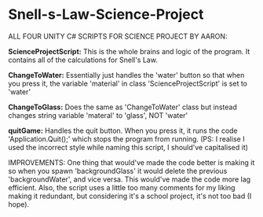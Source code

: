 # Snell-s-Law-Science-Project
ALL FOUR UNITY C# SCRIPTS FOR SCIENCE PROJECT BY AARON:

**ScienceProjectScript:** This is the whole brains and logic of the program. It contains all of the calculations for Snell's Law.

**ChangeToWater:** Essentially just handles the 'water' button so that when you press it, the variable 'material' in class 'ScienceProjectScript' is set to 'water'

**ChangeToGlass:** Does the same as 'ChangeToWater' class but instead changes string variable 'materal' to 'glass', NOT 'water'

**quitGame:** Handles the quit button. When you press it, it runs the code 'Application.Quit();' which stops the program from running. (PS: I realise I used the incorrect style while naming this script, I should've capitalised it)



IMPROVEMENTS: One thing that would've made the code better is making it so when you spawn 'backgroundGlass' it would delete the previous 'backgroundWater', and vice versa. This would've made the code more lag efficient. Also, the script uses a little too many comments for my liking making it redundant, but considering it's a school project, it's not too bad (I hope).

